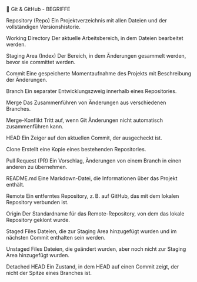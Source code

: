 📘 Git & GitHub - BEGRIFFE

Repository (Repo)
Ein Projektverzeichnis mit allen Dateien und der vollständigen Versionshistorie.

Working Directory
Der aktuelle Arbeitsbereich, in dem Dateien bearbeitet werden.

Staging Area (Index)
Der Bereich, in dem Änderungen gesammelt werden, bevor sie committet werden.

Commit
Eine gespeicherte Momentaufnahme des Projekts mit Beschreibung der Änderungen.

Branch
Ein separater Entwicklungszweig innerhalb eines Repositories.

Merge
Das Zusammenführen von Änderungen aus verschiedenen Branches.

Merge-Konflikt
Tritt auf, wenn Git Änderungen nicht automatisch zusammenführen kann.

HEAD
Ein Zeiger auf den aktuellen Commit, der ausgecheckt ist.

Clone
Erstellt eine Kopie eines bestehenden Repositories.

Pull Request (PR)
Ein Vorschlag, Änderungen von einem Branch in einen anderen zu übernehmen.

README.md
Eine Markdown-Datei, die Informationen über das Projekt enthält.

Remote
Ein entferntes Repository, z. B. auf GitHub, das mit dem lokalen Repository verbunden ist.

Origin
Der Standardname für das Remote-Repository, von dem das lokale Repository geklont wurde.

Staged Files
Dateien, die zur Staging Area hinzugefügt wurden und im nächsten Commit enthalten sein werden.

Unstaged Files
Dateien, die geändert wurden, aber noch nicht zur Staging Area hinzugefügt wurden.

Detached HEAD
Ein Zustand, in dem HEAD auf einen Commit zeigt, der nicht der Spitze eines Branches ist.
